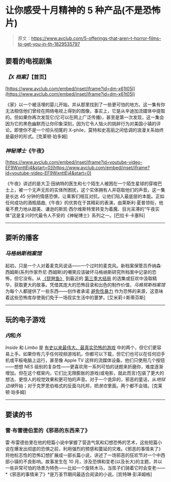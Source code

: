 # 让你感受十月精神的 5 种产品(不是恐怖片)

> 原文：<https://www.avclub.com/5-offerings-that-aren-t-horror-films-to-get-you-in-th-1829535797>

## 要看的电视剧集

### *【X 档案】*【首页】

 [https://www.avclub.com/embed/inset/iframe?id=dm-x61t05l](https://www.avclub.com/embed/inset/iframe?id=dm-x61t05l) 

《家》以一个被活埋的婴儿开始，并从那里找到了一些更可怕的地方。这一集有你无法相信他们曾经在网络电视上得到的图像，事实上，它是从辛迪加流媒体中提取的。但如果你再次发现它(它可以在网上广泛传播)，甚至是第一次发现，这一集会因为它的黑色幽默而让你印象深刻，因为它令人恼火的挑衅行为对美国小镇的评论。即使你不是一个彻头彻尾的 X-phile，莫特和史高丽之间低调的浪漫关系始终是最好的形式。[克莱顿·珀多姆]



### *神秘博士*《午夜》

 [https://www.avclub.com/embed/inset/iframe?id=youtube-video-EF9WxnttEj4&start=0](https://www.avclub.com/embed/inset/iframe?id=youtube-video-EF9WxnttEj4&start=0) 

《午夜》讲述的是大卫·田纳特的医生和七个陌生人被困在一个陌生星球的穿梭巴士上，被一个无声无形的实体所困扰，这个实体拥有人并窃取他们的声音。这一集是长达 45 分钟的情感恐惧，让乘客们相互对抗，让他们陷入最底层的本能。正如任何成功的酒瓶插曲,《午夜》的优势在于其精彩的表演，由莱斯利·夏普领衔，他毫不费力地从甜美、谦逊的斯凯·西尔维斯特里转变为着魔、目光呆滞的“午夜实体”这是复兴时代最令人不安的《神秘博士》系列之一。[巴拉卡·卡塞科]

* * *

## 要听的播客

### *马格纳斯档案馆*

起初，只是一个人对着麦克风说话——一个过时的麦克风。新档案保管员乔纳森·西姆斯(系列作家乔尼·西姆斯)的嘲笑应该破坏马格纳斯研究所档案中记录的恐怖，但它没有。从 [《琵琶鱼》](https://www.acast.com/themagnusarchives/mag-1-angler-fish) 到最近的 [第三季大结局](https://www.acast.com/themagnusarchives/mag120-eyecontact) 的选集或狂欢中汲取精华，获取更大的故事。凭借其庞大的恐怖目录和出色的制作价值，*马格努斯档案馆*为每个人都提供了一些东西——创作者承诺 [避免性暴力](https://drive.google.com/drive/folders/0BzWtYJgwf5A9NU1Vd0pMTG9HcmM) 作为恐怖的来源，这意味着这些恐怖库存使我们免于一场现实生活中的噩梦。[艾米莉·l·斯蒂芬斯]

* * *

## 玩的电子游戏

### *内*和*外*

*Inside* 和 *Limbo* 是 [有史以来最伟大、最真实恐怖的游戏](https://www.avclub.com/the-only-thing-worse-than-death-is-limbo-1819850017#_ga=2.215443282.412850719.1538492231-22505766.1534172410) 中的两个，但它们更容易上手。如果你有几乎任何视频游戏机，你都可以下载，但它们也可以在任何旧手机或平板电脑上运行，甚至像 Apple TV 这样的流媒体设备。他们只使用几个按钮——想想 NES 级别的复杂性——更喜欢用一系列可怕的谜题来折磨你，难度逐渐增加。但在这个框架内，它们比无限膨胀的游戏(或电影，就此而言)包装了更大的想法、更惊人的视觉效果和更可怕的声音。对于一个诡异的，邪恶的童话，从*地狱边缘*开始；对于克罗恩伯格式的反面乌托邦，把*放在*里面。两个都不会错。[克莱顿·珀多姆]

* * *

## 要读的书

### 雷·布雷德伯里的《邪恶的东西来了》

雷·布雷德伯里在他的短篇小说中掌握了营造气氛和幻想恐怖的艺术，这些短篇小说在爆发出彻底的恐惧之前，利用强烈的预感和蔓延的灾难。《邪恶的事情来了》将他标志性的恐怖幻想扩展成一部长篇小说，讲述了一场邪恶的狂欢节对一个中西部小镇的不良影响。故事发生在 10 月，涉及恐惧和变老(以及长大)的主题，并以一些非常可怕的场景为特色——比如一个旋转木马，当孩子们骑着它时会变老——*《邪恶的事情来了》*是万圣节期间最适合阅读的小说。[凯特琳·彭泽姆格]